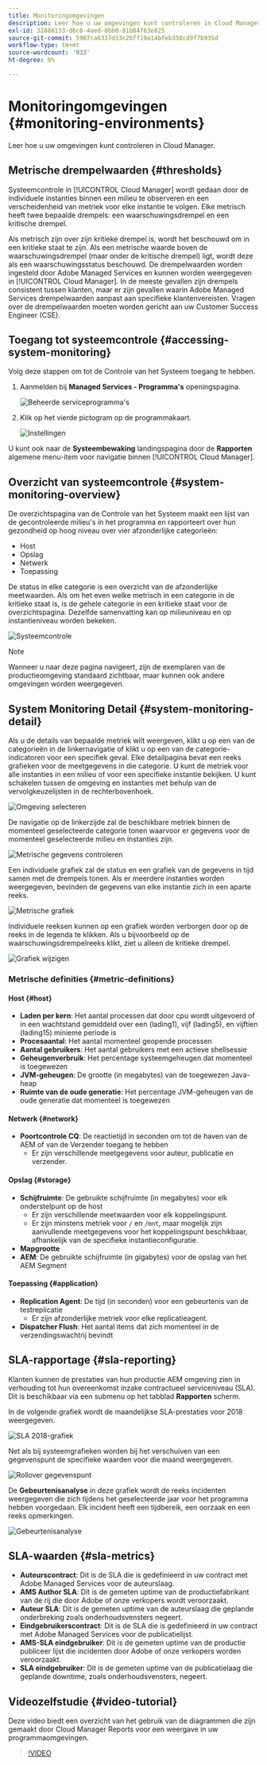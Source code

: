```yaml
---
title: Monitoringomgevingen
description: Leer hoe u uw omgevingen kunt controleren in Cloud Manager.
exl-id: 32886133-d6c0-4aed-8bb0-81b84f63e825
source-git-commit: 5907ca6337d33c26ff19a14bfeb358cd9f7b935d
workflow-type: tm+mt
source-wordcount: '933'
ht-degree: 0%

---
```



# Monitoringomgevingen {#monitoring-environments}

Leer hoe u uw omgevingen kunt controleren in Cloud Manager.

## Metrische drempelwaarden {#thresholds}

Systeemcontrole in [!UICONTROL Cloud Manager] wordt gedaan door de individuele instanties binnen een milieu te observeren en een verscheidenheid van metriek voor elke instantie te volgen. Elke metrisch heeft twee bepaalde drempels: een waarschuwingsdrempel en een kritische drempel.

Als metrisch zijn over zijn kritieke drempel is, wordt het beschouwd om in een kritieke staat te zijn. Als een metrische waarde boven de waarschuwingsdrempel (maar onder de kritische drempel) ligt, wordt deze als een waarschuwingsstatus beschouwd. De drempelwaarden worden ingesteld door Adobe Managed Services en kunnen worden weergegeven in [!UICONTROL Cloud Manager]. In de meeste gevallen zijn drempels consistent tussen klanten, maar er zijn gevallen waarin Adobe Managed Services drempelwaarden aanpast aan specifieke klantenvereisten. Vragen over de drempelwaarden moeten worden gericht aan uw Customer Success Engineer (CSE).

## Toegang tot systeemcontrole {#accessing-system-monitoring}

Volg deze stappen om tot de Controle van het Systeem toegang te hebben.

1. Aanmelden bij **Managed Services - Programma&#39;s** openingspagina.

   ![Beheerde serviceprogramma&#39;s](/help/assets/ProgramLanding.png)

1. Klik op het vierde pictogram op de programmakaart.

   ![Instellingen](/help/assets/first-timea1.png)


U kunt ook naar de **Systeembewaking** landingspagina door de **Rapporten** algemene menu-item voor navigatie binnen [!UICONTROL Cloud Manager].

## Overzicht van systeemcontrole {#system-monitoring-overview}

De overzichtspagina van de Controle van het Systeem maakt een lijst van de gecontroleerde milieu&#39;s in het programma en rapporteert over hun gezondheid op hoog niveau over vier afzonderlijke categorieën:

* Host
* Opslag
* Netwerk
* Toepassing

De status in elke categorie is een overzicht van de afzonderlijke meetwaarden. Als om het even welke metrisch in een categorie in de kritieke staat is, is de gehele categorie in een kritieke staat voor de overzichtspagina. Dezelfde samenvatting kan op milieuniveau en op instantieniveau worden bekeken.

![Systeemcontrole](/help/assets/System-Monitoring-Reports.png)

>[!NOTE]
>
>Wanneer u naar deze pagina navigeert, zijn de exemplaren van de productieomgeving standaard zichtbaar, maar kunnen ook andere omgevingen worden weergegeven.

## System Monitoring Detail {#system-monitoring-detail}

Als u de details van bepaalde metriek wilt weergeven, klikt u op een van de categorieën in de linkernavigatie of klikt u op een van de categorie-indicatoren voor een specifiek geval. Elke detailpagina bevat een reeks grafieken voor de meetgegevens in die categorie. U kunt de metriek voor alle instanties in een milieu of voor een specifieke instantie bekijken. U kunt schakelen tussen de omgeving en instanties met behulp van de vervolgkeuzelijsten in de rechterbovenhoek.

![Omgeving selecteren](/help/assets/System_Monitoring1.png)

De navigatie op de linkerzijde zal de beschikbare metriek binnen de momenteel geselecteerde categorie tonen waarvoor er gegevens voor de momenteel geselecteerde milieu en instanties zijn.

![Metrische gegevens controleren](/help/assets/System_Monitoring2.png)

Een individuele grafiek zal de status en een grafiek van de gegevens in tijd samen met de drempels tonen. Als er meerdere instanties worden weergegeven, bevinden de gegevens van elke instantie zich in een aparte reeks.

![Metrische grafiek](/help/assets/Monitoring_Graphs1.png)

Individuele reeksen kunnen op een grafiek worden verborgen door op de reeks in de legenda te klikken.
Als u bijvoorbeeld op de waarschuwingsdrempelreeks klikt, ziet u alleen de kritieke drempel.

![Grafiek wijzigen](/help/assets/Monitoring_Graphs2.png)

### Metrische definities {#metric-definitions}

#### Host {#host}

* **Laden per kern**: Het aantal processen dat door cpu wordt uitgevoerd of in een wachtstand gemiddeld over een (lading1), vijf (lading5), en vijftien (lading15) minieme periode is
* **Procesaantal**: Het aantal momenteel geopende processen
* **Aantal gebruikers**: Het aantal gebruikers met een actieve shellsessie
* **Geheugenverbruik**: Het percentage systeemgeheugen dat momenteel is toegewezen
* **JVM-geheugen**: De grootte (in megabytes) van de toegewezen Java-heap
* **Ruimte van de oude generatie**: Het percentage JVM-geheugen van de oude generatie dat momenteel is toegewezen

#### Netwerk {#network}

* **Poortcontrole CQ**: De reactietijd in seconden om tot de haven van de AEM of van de Verzender toegang te hebben
   * Er zijn verschillende meetgegevens voor auteur, publicatie en verzender.

#### Opslag {#storage}

* **Schijfruimte**: De gebruikte schijfruimte (in megabytes) voor elk onderstelpunt op de host
   * Er zijn verschillende meetwaarden voor elk koppelingspunt.
   * Er zijn minstens metriek voor `/` en `/mnt`, maar mogelijk zijn aanvullende meetgegevens voor het koppelingspunt beschikbaar, afhankelijk van de specifieke instantieconfiguratie.
* **Mapgrootte**
* **AEM**: De gebruikte schijfruimte (in gigabytes) voor de opslag van het AEM Segment

#### Toepassing {#application}

* **Replication Agent**: De tijd (in seconden) voor een gebeurtenis van de testreplicatie
   * Er zijn afzonderlijke metriek voor elke replicatieagent.
* **Dispatcher Flush**: Het aantal items dat zich momenteel in de verzendingswachtrij bevindt

## SLA-rapportage {#sla-reporting}

Klanten kunnen de prestaties van hun productie AEM omgeving zien in verhouding tot hun overeenkomst inzake contractueel serviceniveau (SLA). Dit is beschikbaar via een submenu op het tabblad **Rapporten** scherm.

In de volgende grafiek wordt de maandelijkse SLA-prestaties voor 2018 weergegeven.

![SLA 2018-grafiek](/help/assets/SLA-Reports-one.png)

Net als bij systeemgrafieken worden bij het verschuiven van een gegevenspunt de specifieke waarden voor die maand weergegeven.

![Rollover gegevenspunt](/help/assets/SLA-Reports-two.png)

De **Gebeurtenisanalyse** in deze grafiek wordt de reeks incidenten weergegeven die zich tijdens het geselecteerde jaar voor het programma hebben voorgedaan. Elk incident heeft een tijdbereik, een oorzaak en een reeks opmerkingen.

![Gebeurtenisanalyse](/help/assets/sla-reporting3.png)

## SLA-waarden {#sla-metrics}

* **Auteurscontract**: Dit is de SLA die is gedefinieerd in uw contract met Adobe Managed Services voor de auteurslaag.
* **AMS Author SLA**: Dit is de gemeten uptime van de productiefabrikant van de rij die door Adobe of onze verkopers wordt veroorzaakt.
* **Auteur SLA**: Dit is de gemeten uptime van de auteurslaag die geplande onderbreking zoals onderhoudsvensters negeert.
* **Eindgebruikerscontract**: Dit is de SLA die is gedefinieerd in uw contract met Adobe Managed Services voor de publicatielijst.
* **AMS-SLA eindgebruiker**: Dit is de gemeten uptime van de productie publiceer lijst die incidenten door Adobe of onze verkopers worden veroorzaakt.
* **SLA eindgebruiker**: Dit is de gemeten uptime van de publicatielaag die geplande downtime, zoals onderhoudsvensters, negeert.

## Videozelfstudie {#video-tutorial}

Deze video biedt een overzicht van het gebruik van de diagrammen die zijn gemaakt door Cloud Manager Reports voor een weergave in uw programmaomgevingen.

>[!VIDEO](https://video.tv.adobe.com/v/26315/)
